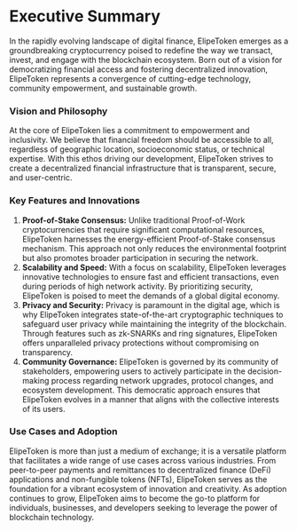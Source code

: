 # Executive Summary

In the rapidly evolving landscape of digital finance, ElipeToken emerges as a groundbreaking cryptocurrency poised to redefine the way we transact, invest, and engage with the blockchain ecosystem. Born out of a vision for democratizing financial access and fostering decentralized innovation, ElipeToken represents a convergence of cutting-edge technology, community empowerment, and sustainable growth.

### **Vision and Philosophy**

At the core of ElipeToken lies a commitment to empowerment and inclusivity. We believe that financial freedom should be accessible to all, regardless of geographic location, socioeconomic status, or technical expertise. With this ethos driving our development, ElipeToken strives to create a decentralized financial infrastructure that is transparent, secure, and user-centric.

### **Key Features and Innovations**

1. **Proof-of-Stake Consensus:** Unlike traditional Proof-of-Work cryptocurrencies that require significant computational resources, ElipeToken harnesses the energy-efficient Proof-of-Stake consensus mechanism. This approach not only reduces the environmental footprint but also promotes broader participation in securing the network.
2. **Scalability and Speed:** With a focus on scalability, ElipeToken leverages innovative technologies to ensure fast and efficient transactions, even during periods of high network activity. By prioritizing security, ElipeToken is poised to meet the demands of a global digital economy.
3. **Privacy and Security:** Privacy is paramount in the digital age, which is why ElipeToken integrates state-of-the-art cryptographic techniques to safeguard user privacy while maintaining the integrity of the blockchain. Through features such as zk-SNARKs and ring signatures, ElipeToken offers unparalleled privacy protections without compromising on transparency.
4. **Community Governance:** ElipeToken is governed by its community of stakeholders, empowering users to actively participate in the decision-making process regarding network upgrades, protocol changes, and ecosystem development. This democratic approach ensures that ElipeToken evolves in a manner that aligns with the collective interests of its users.

### **Use Cases and Adoption**

ElipeToken is more than just a medium of exchange; it is a versatile platform that facilitates a wide range of use cases across various industries. From peer-to-peer payments and remittances to decentralized finance (DeFi) applications and non-fungible tokens (NFTs), ElipeToken serves as the foundation for a vibrant ecosystem of innovation and creativity. As adoption continues to grow, ElipeToken aims to become the go-to platform for individuals, businesses, and developers seeking to leverage the power of blockchain technology.

